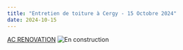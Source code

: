 ```yaml
---
title: "Entretien de toiture à Cergy - 15 Octobre 2024"
date: 2024-10-15
---
```


[AC RENOVATION](../index.html#contact)
![En construction](/images/illustrations/icons/enconstruction.svg)

